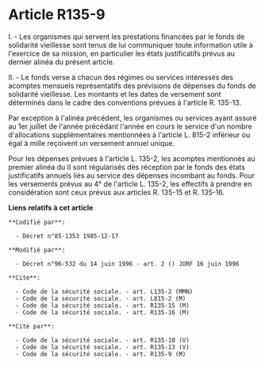 # Article R135-9

I. - Les organismes qui servent les prestations financées par le fonds de solidarité vieillesse sont tenus de lui communiquer
toute information utile à l'exercice de sa mission, en particulier les états justificatifs prévus au dernier alinéa du
présent article.

II. - Le fonds verse à chacun des régimes ou services intéressés des acomptes mensuels représentatifs des prévisions de
dépenses du fonds de solidarité vieillesse. Les montants et les dates de versement sont déterminés dans le cadre des
conventions prévues à l'article R. 135-13.

Par exception à l'alinéa précédent, les organismes ou services ayant assuré au 1er juillet de l'année précédant l'année en
cours le service d'un nombre d'allocations supplémentaires mentionnées à l'article L. 815-2 inférieur ou égal à mille
reçoivent un versement annuel unique.

Pour les dépenses prévues à l'article L. 135-2, les acomptes mentionnés au premier alinéa du II sont régularisés dès
réception par le fonds des états justificatifs annuels liés au service des dépenses incombant au fonds. Pour les versements
prévus au 4° de l'article L. 135-2, les effectifs à prendre en considération sont ceux prévus aux articles R. 135-15 et R.
135-16.

**Liens relatifs à cet article**

	**Codifié par**:

	  - Décret n°85-1353 1985-12-17

	**Modifié par**:

	  - Décret n°96-532 du 14 juin 1996 - art. 2 () JORF 16 juin 1996

	**Cite**:

	  - Code de la sécurité sociale. - art. L135-2 (MMN)
	  - Code de la sécurité sociale. - art. L815-2 (M)
	  - Code de la sécurité sociale. - art. R135-15 (M)
	  - Code de la sécurité sociale. - art. R135-16 (M)

	**Cité par**:

	  - Code de la sécurité sociale. - art. R135-10 (V)
	  - Code de la sécurité sociale. - art. R135-13 (V)
	  - Code de la sécurité sociale. - art. R135-9 (M)
